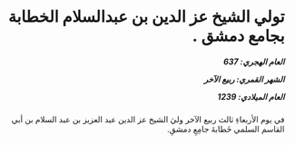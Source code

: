 <h1 dir="rtl">تولي الشيخ عز الدين بن عبدالسلام الخطابة بجامع دمشق .</h1>

<h5 dir="rtl">العام الهجري:  637

الشهر القمري: ربيع الآخر

العام الميلادي: 1239</h5>

<p dir="rtl">في يوم الأربعاءِ ثالث ربيع الآخر وليَ الشيخ عز الدين عبد العزيز بن عبد السلام بن أبي القاسم السلمي خَطابةَ جامِعِ دمشقِ.</p></br>

